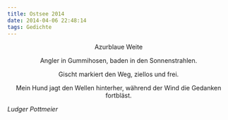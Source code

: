 ```yaml
---
title: Ostsee 2014
date: 2014-04-06 22:48:14
tags: Gedichte
---
```

<center>

Azurblaue Weite

Angler in Gummihosen,
baden in den Sonnenstrahlen.

Gischt markiert den Weg,
ziellos und frei.

Mein Hund jagt den Wellen hinterher,
während der Wind die Gedanken fortbläst.

</center>

_Ludger Pottmeier_